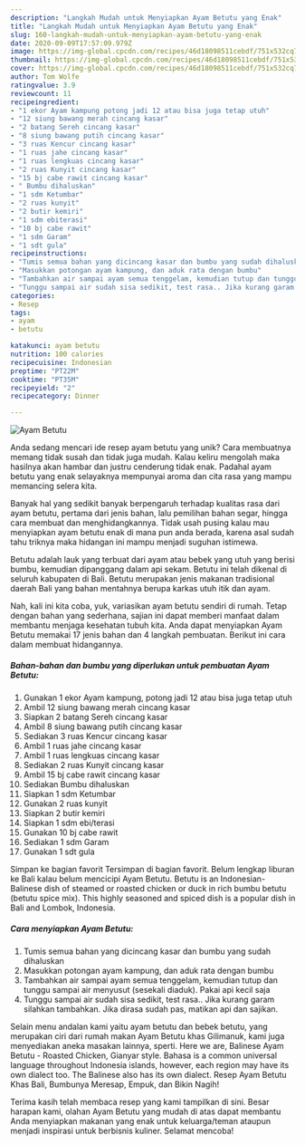 ```yaml
---
description: "Langkah Mudah untuk Menyiapkan Ayam Betutu yang Enak"
title: "Langkah Mudah untuk Menyiapkan Ayam Betutu yang Enak"
slug: 160-langkah-mudah-untuk-menyiapkan-ayam-betutu-yang-enak
date: 2020-09-09T17:57:09.979Z
image: https://img-global.cpcdn.com/recipes/46d18098511cebdf/751x532cq70/ayam-betutu-foto-resep-utama.jpg
thumbnail: https://img-global.cpcdn.com/recipes/46d18098511cebdf/751x532cq70/ayam-betutu-foto-resep-utama.jpg
cover: https://img-global.cpcdn.com/recipes/46d18098511cebdf/751x532cq70/ayam-betutu-foto-resep-utama.jpg
author: Tom Wolfe
ratingvalue: 3.9
reviewcount: 11
recipeingredient:
- "1 ekor Ayam kampung potong jadi 12 atau bisa juga tetap utuh"
- "12 siung bawang merah cincang kasar"
- "2 batang Sereh cincang kasar"
- "8 siung bawang putih cincang kasar"
- "3 ruas Kencur cincang kasar"
- "1 ruas jahe cincang kasar"
- "1 ruas lengkuas cincang kasar"
- "2 ruas Kunyit cincang kasar"
- "15 bj cabe rawit cincang kasar"
- " Bumbu dihaluskan"
- "1 sdm Ketumbar"
- "2 ruas kunyit"
- "2 butir kemiri"
- "1 sdm ebiterasi"
- "10 bj cabe rawit"
- "1 sdm Garam"
- "1 sdt gula"
recipeinstructions:
- "Tumis semua bahan yang dicincang kasar dan bumbu yang sudah dihaluskan"
- "Masukkan potongan ayam kampung, dan aduk rata dengan bumbu"
- "Tambahkan air sampai ayam semua tenggelam, kemudian tutup dan tunggu sampai air menyusut (sesekali diaduk). Pakai api kecil saja"
- "Tunggu sampai air sudah sisa sedikit, test rasa.. Jika kurang garam silahkan tambahkan. Jika dirasa sudah pas, matikan api dan sajikan."
categories:
- Resep
tags:
- ayam
- betutu

katakunci: ayam betutu 
nutrition: 100 calories
recipecuisine: Indonesian
preptime: "PT22M"
cooktime: "PT35M"
recipeyield: "2"
recipecategory: Dinner

---
```



![Ayam Betutu](https://img-global.cpcdn.com/recipes/46d18098511cebdf/751x532cq70/ayam-betutu-foto-resep-utama.jpg)

Anda sedang mencari ide resep ayam betutu yang unik? Cara membuatnya memang tidak susah dan tidak juga mudah. Kalau keliru mengolah maka hasilnya akan hambar dan justru cenderung tidak enak. Padahal ayam betutu yang enak selayaknya mempunyai aroma dan cita rasa yang mampu memancing selera kita.

Banyak hal yang sedikit banyak berpengaruh terhadap kualitas rasa dari ayam betutu, pertama dari jenis bahan, lalu pemilihan bahan segar, hingga cara membuat dan menghidangkannya. Tidak usah pusing kalau mau menyiapkan ayam betutu enak di mana pun anda berada, karena asal sudah tahu triknya maka hidangan ini mampu menjadi suguhan istimewa.

Betutu adalah lauk yang terbuat dari ayam atau bebek yang utuh yang berisi bumbu, kemudian dipanggang dalam api sekam. Betutu ini telah dikenal di seluruh kabupaten di Bali. Betutu merupakan jenis makanan tradisional daerah Bali yang bahan mentahnya berupa karkas utuh itik dan ayam.


Nah, kali ini kita coba, yuk, variasikan ayam betutu sendiri di rumah. Tetap dengan bahan yang sederhana, sajian ini dapat memberi manfaat dalam membantu menjaga kesehatan tubuh kita. Anda dapat menyiapkan Ayam Betutu memakai 17 jenis bahan dan 4 langkah pembuatan. Berikut ini cara dalam membuat hidangannya.

<!--inarticleads1-->

##### Bahan-bahan dan bumbu yang diperlukan untuk pembuatan Ayam Betutu:

1. Gunakan 1 ekor Ayam kampung, potong jadi 12 atau bisa juga tetap utuh
1. Ambil 12 siung bawang merah cincang kasar
1. Siapkan 2 batang Sereh cincang kasar
1. Ambil 8 siung bawang putih cincang kasar
1. Sediakan 3 ruas Kencur cincang kasar
1. Ambil 1 ruas jahe cincang kasar
1. Ambil 1 ruas lengkuas cincang kasar
1. Sediakan 2 ruas Kunyit cincang kasar
1. Ambil 15 bj cabe rawit cincang kasar
1. Sediakan  Bumbu dihaluskan
1. Siapkan 1 sdm Ketumbar
1. Gunakan 2 ruas kunyit
1. Siapkan 2 butir kemiri
1. Siapkan 1 sdm ebi/terasi
1. Gunakan 10 bj cabe rawit
1. Sediakan 1 sdm Garam
1. Gunakan 1 sdt gula


Simpan ke bagian favorit Tersimpan di bagian favorit. Belum lengkap liburan ke Bali kalau belum mencicipi Ayam Betutu. Betutu is an Indonesian-Balinese dish of steamed or roasted chicken or duck in rich bumbu betutu (betutu spice mix). This highly seasoned and spiced dish is a popular dish in Bali and Lombok, Indonesia. 

<!--inarticleads2-->

##### Cara menyiapkan Ayam Betutu:

1. Tumis semua bahan yang dicincang kasar dan bumbu yang sudah dihaluskan
1. Masukkan potongan ayam kampung, dan aduk rata dengan bumbu
1. Tambahkan air sampai ayam semua tenggelam, kemudian tutup dan tunggu sampai air menyusut (sesekali diaduk). Pakai api kecil saja
1. Tunggu sampai air sudah sisa sedikit, test rasa.. Jika kurang garam silahkan tambahkan. Jika dirasa sudah pas, matikan api dan sajikan.


Selain menu andalan kami yaitu ayam betutu dan bebek betutu, yang merupakan ciri dari rumah makan Ayam Betutu khas Gilimanuk, kami juga menyediakan aneka masakan lainnya, sperti. Here we are, Balinese Ayam Betutu - Roasted Chicken, Gianyar style. Bahasa is a common universal language throughout Indonesia islands, however, each region may have its own dialect too. The Balinese also has its own dialect. Resep Ayam Betutu Khas Bali, Bumbunya Meresap, Empuk, dan Bikin Nagih! 

Terima kasih telah membaca resep yang kami tampilkan di sini. Besar harapan kami, olahan Ayam Betutu yang mudah di atas dapat membantu Anda menyiapkan makanan yang enak untuk keluarga/teman ataupun menjadi inspirasi untuk berbisnis kuliner. Selamat mencoba!
